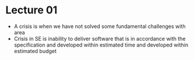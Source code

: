 # Lecture 01

* A crisis is when we have not solved some fundamental challenges with area
* Crisis in SE is inability to deliver software that is in accordance with the specification
  and developed within estimated time and developed within estimated budget
